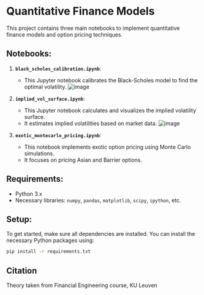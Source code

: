 # Quantitative Finance Models

This project contains three main notebooks to implement quantitative finance models and option pricing techniques.

## Notebooks:

1. **`black_scholes_calibration.ipynb`**:
   - This Jupyter notebook calibrates the Black-Scholes model to find the optimal volatility.
    ![image](https://github.com/user-attachments/assets/7bc556ab-a25a-4b94-823b-cdb821e04af6)

2. **`implied_vol_surface.ipynb`**:
   - This Jupyter notebook calculates and visualizes the implied volatility surface.
   - It estimates implied volatilities based on market data.
    ![image](https://github.com/user-attachments/assets/922d3984-145a-4e11-9da3-41c1642e122b)
     
3. **`exotic_montecarlo_pricing.ipynb`**:
   - This notebook implements exotic option pricing using Monte Carlo simulations.
   - It focuses on pricing Asian and Barrier options.




## Requirements:
- Python 3.x
- Necessary libraries: `numpy`, `pandas`, `matplotlib`, `scipy`, `ipython`, etc.

## Setup:
To get started, make sure all dependencies are installed. You can install the necessary Python packages using:

```bash
pip install -r requirements.txt
```

## Citation

Theory taken from Financial Engineering course, KU Leuven
